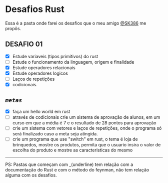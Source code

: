 # Desafios Rust
Essa é a pasta onde farei os desafios que o meu amigo [@SK386](https://github.com/SK386) me propôs.

## DESAFIO 01
 - [X] Estude variaveis (tipos primitivos) do rust
 - [ ] Estude o funcionamento da linguagem, origem e finalidade
 - [X] Estude operadores relacionais
 - [X] Estude operadores logicos
 - [ ] Laços de repetições
 - [X] codicionais.

## *`metas`*
 - [X] faça um hello world em rust
 - [ ] através de codicionais crie um sistema de aprovação de alunos,
 em um curso em que a média é 7 e o resultado de 28 pontos para aprovação
 - [ ] crie um sistema com vetores e laços de repetições, onde o programa só será finalizado
caso a meta seja atingida.
 - [ ] crie um programa que use "switch" em rust, o tema é loja de brinquedos, mostre os produtos,
permita que o usuario insira o valor de escolha do produto e mostre as caracteristicas do mesmo

--- 

PS: Pastas que começam com _(underline) tem relação com a documentação do Rust e com o método do feynman, não tem relação alguma com os desafios.
